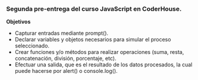 ### Segunda pre-entrega del curso JavaScript en CoderHouse.
**Objetivos**

- Capturar entradas mediante prompt().
- Declarar variables y objetos necesarios para simular el proceso seleccionado.
- Crear funciones y/o métodos para realizar operaciones (suma, resta, concatenación, división, porcentaje, etc).
- Efectuar una salida, que es el resultado de los datos procesados, la cual puede hacerse por alert() o console.log().
